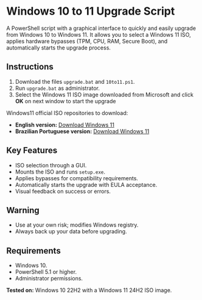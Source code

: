 # Windows 10 to 11 Upgrade Script

A PowerShell script with a graphical interface to quickly and easily upgrade from Windows 10 to Windows 11. 
It allows you to select a Windows 11 ISO, applies hardware bypasses (TPM, CPU, RAM, Secure Boot), and automatically starts the upgrade process.

## Instructions
1. Download the files `upgrade.bat` and `10to11.ps1`.
2. Run `upgrade.bat` as administrator.
3. Select the Windows 11 ISO image downloaded from Microsoft
and click **OK** on next window to start the upgrade

Windows11 official ISO repositories to download:
- **English version:** [Download Windows 11](https://www.microsoft.com/en-us/software-download/windows11)
- **Brazilian Portuguese version:** [Download Windows 11](https://www.microsoft.com/pt-br/software-download/windows11)

## Key Features
- ISO selection through a GUI.
- Mounts the ISO and runs `setup.exe`.
- Applies bypasses for compatibility requirements.
- Automatically starts the upgrade with EULA acceptance.
- Visual feedback on success or errors.

## Warning
- Use at your own risk; modifies Windows registry.
- Always back up your data before upgrading.

## Requirements
- Windows 10.
- PowerShell 5.1 or higher.
- Administrator permissions.

**Tested on:** Windows 10 22H2 with a Windows 11 24H2 ISO image.

